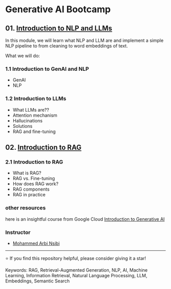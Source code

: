 # Generative AI Bootcamp 


## 01. [Introduction to NLP and LLMs](01-Intro-to-NLP-and-LLMs/)
 
In this module, we will learn what NLP and LLM are and
implement a simple NLP pipeline to from cleaning to word embeddings of text.

What we will do: 

### 1.1 Introduction to GenAI and NLP 
* GenAI
* NLP

### 1.2 Introduction to LLMs
* What LLMs are??
* Attention mechanism
* Hallucinations
* Solutions
* RAG and fine-tuning

## 02. [Introduction to RAG](02-intro-to-RAG/)

### 2.1 Introduction to RAG
* What is RAG?
* RAG vs. Fine-tuning
* How does RAG work?
* RAG components 
* RAG in practice




### other resources 
here is an insightful course from Google Cloud
[Introduction to Generative AI ](https://www.cloudskillsboost.google/paths/118)


### Instructor

- [Mohammed Arbi Nsibi](https://www.linkedin.com/in/mohammed-arbi-nsibi-584a43241/)

---

⭐️ If you find this repository helpful, please consider giving it a star!

Keywords: RAG, Retrieval-Augmented Generation, NLP, AI, Machine Learning, Information Retrieval, Natural Language Processing, LLM, Embeddings, Semantic Search

